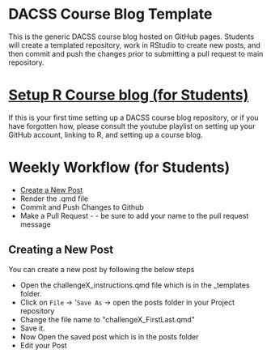 # DACSS Course Blog Template

This is the generic DACSS course blog hosted on GitHub pages. Students will create a templated repository, work in RStudio to create new posts, and then commit and push the changes prior to submitting a pull request to main repository. 

# [Setup R Course blog (for Students)](#setup-r-course-blog)
If this is your first time setting up a DACSS course blog repository, or if you have forgotten how, please consult the youtube playlist on setting up your GitHub account, linking to R, and setting up a course blog.

# Weekly Workflow (for Students)
- [Create a New Post](#creating-a-new-post )
- Render the .qmd file
- Commit and Push Changes to Github
- Make a Pull Request -  - be sure to add your name to the pull request message


## Creating a New Post 

You can create a new post by following the below steps

 - Open the challengeX_instructions.qmd file  which is in the _templates folder.
 - Click on `File` -> '`Save As` -> open the posts folder in your Project repository
 - Change the file name to "challengeX_FirstLast.qmd"
 - Save it.
 - Now Open the saved post which is in the posts folder
 - Edit your Post